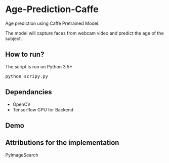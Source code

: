 # Age-Prediction-Caffe
Age prediction using Caffe Pretrained Model.

The model will capture faces from webcam video and predict the age of the subject.

<h2>How to run?</h2>
The script is run on Python 3.5+
<pre>python scripy.py</pre>

<h2>Dependancies</h2>
<ul><li>OpenCV</li><li>Tensorflow GPU for Backend</li></ul>

<h2>Demo</h2>


<h2>Attributions for the implementation</h2>
PyImageSearch

